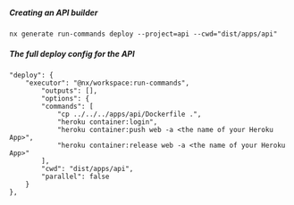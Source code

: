 ##### Creating an API builder

```shell
nx generate run-commands deploy --project=api --cwd="dist/apps/api"
```

##### The full deploy config for the API

```
"deploy": {
    "executor": "@nx/workspace:run-commands",
        "outputs": [],
        "options": {
        "commands": [
            "cp ../../../apps/api/Dockerfile .",
            "heroku container:login",
            "heroku container:push web -a <the name of your Heroku App>",
            "heroku container:release web -a <the name of your Heroku App>"
        ],
        "cwd": "dist/apps/api",
        "parallel": false
    }
},
```
